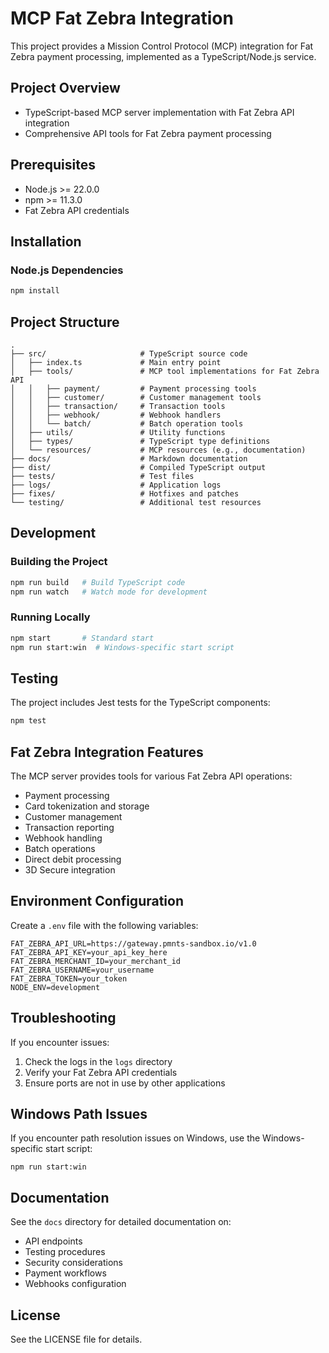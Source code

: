 # MCP Fat Zebra Integration

This project provides a Mission Control Protocol (MCP) integration for Fat Zebra payment processing, implemented as a TypeScript/Node.js service.

## Project Overview

- TypeScript-based MCP server implementation with Fat Zebra API integration
- Comprehensive API tools for Fat Zebra payment processing

## Prerequisites

- Node.js >= 22.0.0
- npm >= 11.3.0
- Fat Zebra API credentials

## Installation

### Node.js Dependencies

```bash
npm install
```

## Project Structure

```
.
├── src/                     # TypeScript source code
│   ├── index.ts             # Main entry point
│   ├── tools/               # MCP tool implementations for Fat Zebra API
│   │   ├── payment/         # Payment processing tools
│   │   ├── customer/        # Customer management tools
│   │   ├── transaction/     # Transaction tools
│   │   ├── webhook/         # Webhook handlers
│   │   └── batch/           # Batch operation tools
│   ├── utils/               # Utility functions
│   ├── types/               # TypeScript type definitions
│   └── resources/           # MCP resources (e.g., documentation)
├── docs/                    # Markdown documentation
├── dist/                    # Compiled TypeScript output
├── tests/                   # Test files
├── logs/                    # Application logs
├── fixes/                   # Hotfixes and patches
└── testing/                 # Additional test resources
```

## Development

### Building the Project

```bash
npm run build   # Build TypeScript code
npm run watch   # Watch mode for development
```

### Running Locally

```bash
npm start       # Standard start
npm run start:win  # Windows-specific start script
```

## Testing

The project includes Jest tests for the TypeScript components:

```bash
npm test
```

## Fat Zebra Integration Features

The MCP server provides tools for various Fat Zebra API operations:

- Payment processing
- Card tokenization and storage
- Customer management
- Transaction reporting
- Webhook handling
- Batch operations
- Direct debit processing
- 3D Secure integration

## Environment Configuration

Create a `.env` file with the following variables:

```
FAT_ZEBRA_API_URL=https://gateway.pmnts-sandbox.io/v1.0
FAT_ZEBRA_API_KEY=your_api_key_here
FAT_ZEBRA_MERCHANT_ID=your_merchant_id
FAT_ZEBRA_USERNAME=your_username
FAT_ZEBRA_TOKEN=your_token
NODE_ENV=development
```

## Troubleshooting

If you encounter issues:

1. Check the logs in the `logs` directory
2. Verify your Fat Zebra API credentials
3. Ensure ports are not in use by other applications

## Windows Path Issues

If you encounter path resolution issues on Windows, use the Windows-specific start script:

```
npm run start:win
```

## Documentation

See the `docs` directory for detailed documentation on:

- API endpoints
- Testing procedures
- Security considerations
- Payment workflows
- Webhooks configuration

## License

See the LICENSE file for details.
